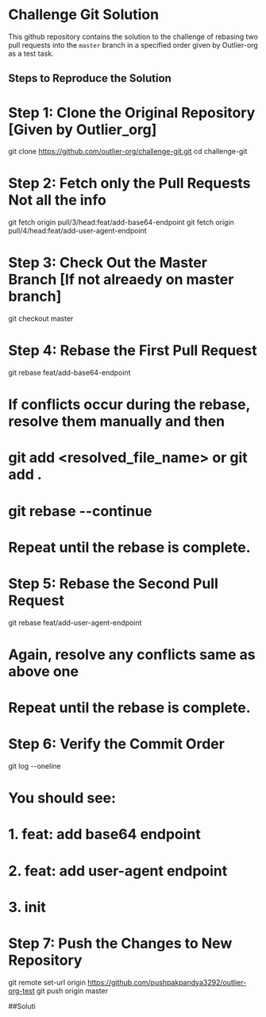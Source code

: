 # Challenge Git Solution

This github repository contains the solution to the challenge of rebasing two pull requests into the `master` branch in a specified order given by Outlier-org as a test task. 

## Steps to Reproduce the Solution

# Step 1: Clone the Original Repository [Given by Outlier_org]
git clone https://github.com/outlier-org/challenge-git.git
cd challenge-git

# Step 2: Fetch only the Pull Requests Not all the info
git fetch origin pull/3/head:feat/add-base64-endpoint
git fetch origin pull/4/head:feat/add-user-agent-endpoint

# Step 3: Check Out the Master Branch [If not alreaedy on master branch]
git checkout master

# Step 4: Rebase the First Pull Request
git rebase feat/add-base64-endpoint

# If conflicts occur during the rebase, resolve them manually and then 
# git add <resolved_file_name> or git add .
# git rebase --continue

# Repeat until the rebase is complete.

# Step 5: Rebase the Second Pull Request
git rebase feat/add-user-agent-endpoint

# Again, resolve any conflicts same as above one 
# Repeat until the rebase is complete.

# Step 6: Verify the Commit Order
git log --oneline
# You should see:
# 1. feat: add base64 endpoint
# 2. feat: add user-agent endpoint
# 3. init

# Step 7: Push the Changes to New Repository
git remote set-url origin https://github.com/pushpakpandya3292/outlier-org-test
git push origin master


##Soluti
